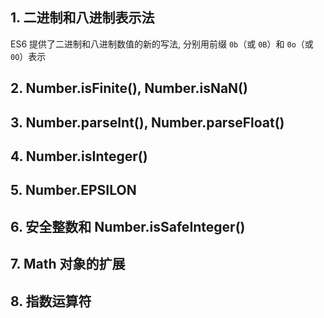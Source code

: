 ## 1. 二进制和八进制表示法

ES6 提供了二进制和八进制数值的新的写法, 分别用前缀 `0b`（或 `0B`）和 `0o`（或 `0O`）表示

## 2. Number.isFinite(), Number.isNaN()

## 3. Number.parseInt(), Number.parseFloat()

## 4. Number.isInteger()

## 5. Number.EPSILON

## 6. 安全整数和 Number.isSafeInteger()

## 7. Math 对象的扩展

## 8. 指数运算符


